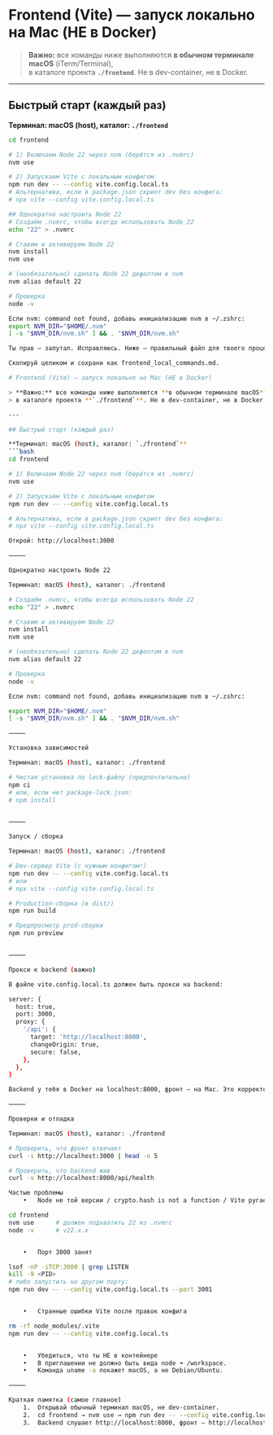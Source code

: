 # Frontend (Vite) — запуск локально на Mac (НЕ в Docker)

> **Важно:** все команды ниже выполняются **в обычном терминале macOS** (iTerm/Terminal),  
> в каталоге проекта **`./frontend`**. Не в dev-container, не в Docker.

---

## Быстрый старт (каждый раз)

**Терминал: macOS (host), каталог: `./frontend`**
```bash
cd frontend

# 1) Включаем Node 22 через nvm (берётся из .nvmrc)
nvm use

# 2) Запускаем Vite c локальным конфигом
npm run dev -- --config vite.config.local.ts
# Альтернатива, если в package.json скрипт dev без конфига:
# npx vite --config vite.config.local.ts

## Однократно настроить Node 22
# Создаём .nvmrc, чтобы всегда использовать Node 22
echo "22" > .nvmrc

# Ставим и активируем Node 22
nvm install
nvm use

# (необязательно) сделать Node 22 дефолтом в nvm
nvm alias default 22

# Проверка
node -v

Если nvm: command not found, добавь инициализацию nvm в ~/.zshrc:
export NVM_DIR="$HOME/.nvm"
[ -s "$NVM_DIR/nvm.sh" ] && . "$NVM_DIR/nvm.sh"

Ты прав — запутал. Исправляюсь. Ниже — правильный файл для твоего процесса, где фронт запускается на Mac (вне Docker) с указанием vite.config.local.ts.

Скопируй целиком и сохрани как frontend_local_commands.md.

# Frontend (Vite) — запуск локально на Mac (НЕ в Docker)

> **Важно:** все команды ниже выполняются **в обычном терминале macOS** (iTerm/Terminal),  
> в каталоге проекта **`./frontend`**. Не в dev-container, не в Docker.

---

## Быстрый старт (каждый раз)

**Терминал: macOS (host), каталог: `./frontend`**
```bash
cd frontend

# 1) Включаем Node 22 через nvm (берётся из .nvmrc)
nvm use

# 2) Запускаем Vite c локальным конфигом
npm run dev -- --config vite.config.local.ts

# Альтернатива, если в package.json скрипт dev без конфига:
# npx vite --config vite.config.local.ts

Открой: http://localhost:3000

⸻

Однократно настроить Node 22

Терминал: macOS (host), каталог: ./frontend

# Создаём .nvmrc, чтобы всегда использовать Node 22
echo "22" > .nvmrc

# Ставим и активируем Node 22
nvm install
nvm use

# (необязательно) сделать Node 22 дефолтом в nvm
nvm alias default 22

# Проверка
node -v

Если nvm: command not found, добавь инициализацию nvm в ~/.zshrc:

export NVM_DIR="$HOME/.nvm"
[ -s "$NVM_DIR/nvm.sh" ] && . "$NVM_DIR/nvm.sh"

⸻

Установка зависимостей

Терминал: macOS (host), каталог: ./frontend

# Чистая установка по lock-файлу (предпочтительно)
npm ci
# или, если нет package-lock.json:
# npm install


⸻

Запуск / сборка

Терминал: macOS (host), каталог: ./frontend

# Dev-сервер Vite (с нужным конфигом!)
npm run dev -- --config vite.config.local.ts
# или
# npx vite --config vite.config.local.ts

# Production-сборка (в dist/)
npm run build

# Предпросмотр prod-сборки
npm run preview


⸻

Прокси к backend (важно)

В файле vite.config.local.ts должен быть прокси на backend:

server: {
  host: true,
  port: 3000,
  proxy: {
    '/api': {
      target: 'http://localhost:8000',
      changeOrigin: true,
      secure: false,
    },
  },
}

Backend у тебя в Docker на localhost:8000, фронт — на Mac. Это корректно.

⸻

Проверки и отладка

Терминал: macOS (host), каталог: ./frontend

# Проверить, что фронт отвечает
curl -s http://localhost:3000 | head -n 5

# Проверить, что backend жив
curl -s http://localhost:8000/api/health

Частые проблемы
	•	Node не той версии / crypto.hash is not a function / Vite ругается

cd frontend
nvm use      # должен подхватить 22 из .nvmrc
node -v      # v22.x.x


	•	Порт 3000 занят

lsof -nP -iTCP:3000 | grep LISTEN
kill -9 <PID>
# либо запустить на другом порту:
npm run dev -- --config vite.config.local.ts --port 3001


	•	Странные ошибки Vite после правок конфига

rm -rf node_modules/.vite
npm run dev -- --config vite.config.local.ts


	•	Убедиться, что ты НЕ в контейнере
	•	В приглашении не должно быть вида node ➜ /workspace.
	•	Команда uname -a покажет macOS, а не Debian/Ubuntu.

⸻

Краткая памятка (самое главное)
	1.	Открывай обычный терминал macOS, не dev-container.
	2.	cd frontend → nvm use → npm run dev -- --config vite.config.local.ts.
	3.	Backend слушает http://localhost:8000, фронт — http://localhost:3000.
